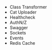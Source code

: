 - Class Transformer
- Cat Uploader
- Healthcheck
- AuthN/Z
- Swagger
- Sockets
- Events
- Redis Cache
